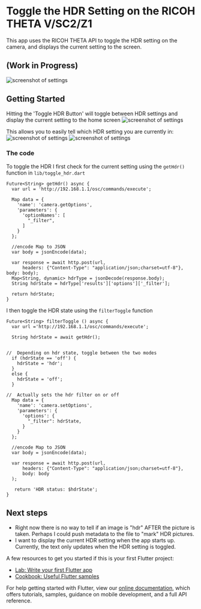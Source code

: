 # Toggle the HDR Setting on the RICOH THETA V/SC2/Z1

This app uses the RICOH THETA API to toggle the HDR setting on the camera, and displays the current setting to the screen. 

## (Work in Progress)
![screenshot of settings](images/hdrScreenShot.JPG)

## Getting Started

Hitting the 'Toggle HDR Button' will toggle between HDR settings and display the current setting to the home screen
![screenshot of settings](images/ToggleHdr.JPG)

This allows you to easily tell which HDR setting you are currently in: 
![screenshot of settings](images/hdrOn.jpg)
![screenshot of settings](images/hdrOff.JPG)

### The code
To toggle the HDR I first check for the current setting using the `getHdr()` function in `lib/toggle_hdr.dart`
```
Future<String> getHdr() async {
  var url = 'http://192.168.1.1/osc/commands/execute';

  Map data = {
    'name': 'camera.getOptions',
    'parameters': {
      'optionNames': [
        "_filter",
      ]
    }
  };

  //encode Map to JSON
  var body = jsonEncode(data);

  var response = await http.post(url,
      headers: {"Content-Type": "application/json;charset=utf-8"}, body: body);
  Map<String, dynamic> hdrType = jsonDecode(response.body);
  String hdrState = hdrType['results']['options']['_filter'];

  return hdrState;
}
```

I then toggle the HDR state using the `filterToggle` function

```
Future<String> filterToggle () async {
  var url ='http://192.168.1.1/osc/commands/execute';

  String hdrState = await getHdr();


//  Depending on hdr state, toggle between the two modes
  if (hdrState == 'off') {
    hdrState = 'hdr';
  }
  else {
    hdrState = 'off';
  }

//  Actually sets the hdr filter on or off
  Map data = {
    'name': 'camera.setOptions',
    'parameters': {
      'options': {
        "_filter": hdrState,
      }
    }
  };

  //encode Map to JSON
  var body = jsonEncode(data);

  var response = await http.post(url,
      headers: {"Content-Type": "application/json;charset=utf-8"},
      body: body
  );

   return 'HDR status: $hdrState';
}
 ```

## Next steps 
- Right now there is no way to tell if an image is "hdr" AFTER the picture is taken. Perhaps I could push metadata to the file to 
"mark" HDR pictures. 
- I want to display the current HDR setting when the app starts up. Currently, the text only updates when the HDR setting is toggled. 



A few resources to get you started if this is your first Flutter project:

- [Lab: Write your first Flutter app](https://flutter.dev/docs/get-started/codelab)
- [Cookbook: Useful Flutter samples](https://flutter.dev/docs/cookbook)

For help getting started with Flutter, view our
[online documentation](https://flutter.dev/docs), which offers tutorials,
samples, guidance on mobile development, and a full API reference.
